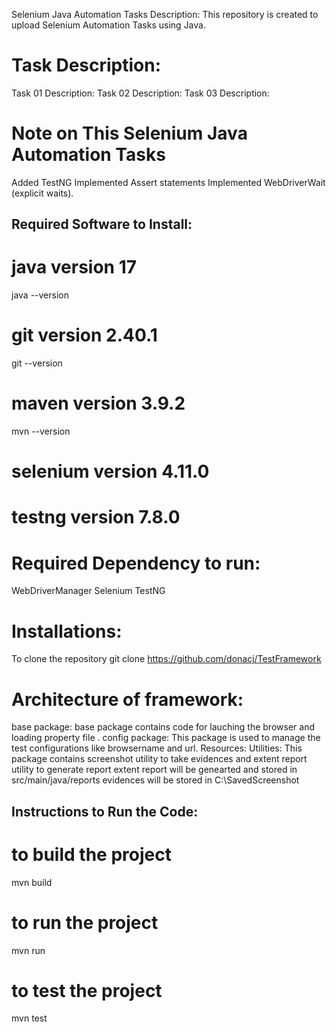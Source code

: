 Selenium Java Automation Tasks
Description:
This repository is created to upload Selenium Automation Tasks using Java.

# Task Description:
Task 01 Description:
Task 02 Description:
Task 03 Description:
# Note on This Selenium Java Automation Tasks
Added TestNG
Implemented Assert statements
Implemented WebDriverWait (explicit waits).
## Required Software to Install:
# java version 17
java --version
# git version 2.40.1
git --version
# maven version 3.9.2
mvn --version
# selenium version 4.11.0

# testng version 7.8.0

# Required Dependency to run:
 WebDriverManager
 Selenium
 TestNG
# Installations:
To clone the repository git clone https://github.com/donacj/TestFramework

# Architecture of framework:
base package: base package contains code for lauching the browser and loading property file .
config package: This package is used to manage the test configurations like browsername and url.
Resources:
Utilities: This package contains screenshot utility to take evidences and extent report utility to generate report
extent report will be genearted and stored in src/main/java/reports
evidences will be stored in C:\SavedScreenshot
## Instructions to Run the Code:
# to build the project
mvn build
# to run the project
mvn run
# to test the project
mvn test
